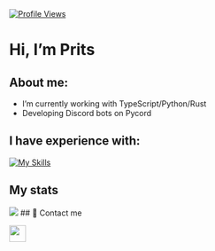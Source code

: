 <div align="left">
    <a href="https://github.com/Prits001"> <img src="https://komarev.com/ghpvc/?username=Prits001&style=flat" alt="Profile Views"/> </a>
</div>

# Hi, I’m Prits

## About me:
- I’m currently working with TypeScript/Python/Rust
- Developing Discord bots on Pycord

## I have experience with:
[![My Skills](https://skills.thijs.gg/icons?i=py,ts,js,rust,unity,cs,cpp,java,kotlin,lua,swift,git,vim,html,css)]()

## My stats
<img src="https://github-readme-stats.vercel.app/api?username=Prits001&show_icons=true&theme=dark#gh-dark-mode-only">
## 👥 Contact me

<a href="https://www.discord.com/users/478869660851372062"><img src="https://img.shields.io/badge/Discord-%237289DA.svg?style=for-the-badge&logo=discord&logoColor=white" style="margin-bottom: 4px;" height="30px"></a>

